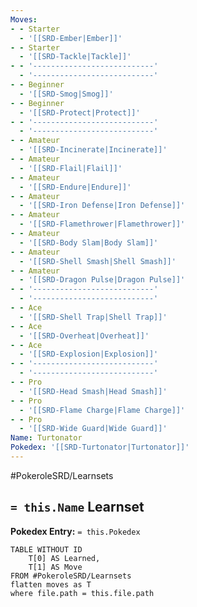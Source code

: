 ```yaml
---
Moves:
- - Starter
  - '[[SRD-Ember|Ember]]'
- - Starter
  - '[[SRD-Tackle|Tackle]]'
- - '---------------------------'
  - '---------------------------'
- - Beginner
  - '[[SRD-Smog|Smog]]'
- - Beginner
  - '[[SRD-Protect|Protect]]'
- - '---------------------------'
  - '---------------------------'
- - Amateur
  - '[[SRD-Incinerate|Incinerate]]'
- - Amateur
  - '[[SRD-Flail|Flail]]'
- - Amateur
  - '[[SRD-Endure|Endure]]'
- - Amateur
  - '[[SRD-Iron Defense|Iron Defense]]'
- - Amateur
  - '[[SRD-Flamethrower|Flamethrower]]'
- - Amateur
  - '[[SRD-Body Slam|Body Slam]]'
- - Amateur
  - '[[SRD-Shell Smash|Shell Smash]]'
- - Amateur
  - '[[SRD-Dragon Pulse|Dragon Pulse]]'
- - '---------------------------'
  - '---------------------------'
- - Ace
  - '[[SRD-Shell Trap|Shell Trap]]'
- - Ace
  - '[[SRD-Overheat|Overheat]]'
- - Ace
  - '[[SRD-Explosion|Explosion]]'
- - '---------------------------'
  - '---------------------------'
- - Pro
  - '[[SRD-Head Smash|Head Smash]]'
- - Pro
  - '[[SRD-Flame Charge|Flame Charge]]'
- - Pro
  - '[[SRD-Wide Guard|Wide Guard]]'
Name: Turtonator
Pokedex: '[[SRD-Turtonator|Turtonator]]'
---
```


#PokeroleSRD/Learnsets

## `= this.Name` Learnset

**Pokedex Entry:** `= this.Pokedex`

```dataview
TABLE WITHOUT ID
    T[0] AS Learned,
    T[1] AS Move
FROM #PokeroleSRD/Learnsets
flatten moves as T
where file.path = this.file.path
```
